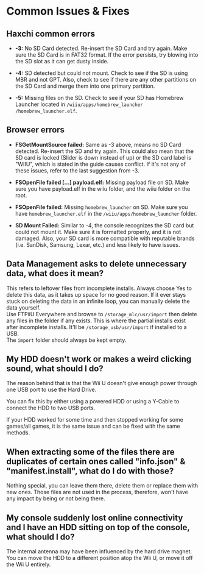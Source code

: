 # Common Issues & Fixes

## Haxchi common errors

- **-3:** No SD Card detected. Re-insert the SD Card and try again. Make sure the SD Card is in FAT32 format. If the error persists, try blowing into the SD slot as it can get dusty inside.

- **-4:** SD detected but could not mount. Check to see if the SD is using MBR and not GPT. Also, check to see if there are any other partitions on the SD Card and merge them into one primary partition.

- **-5:** Missing files on the SD. Check to see if your SD has Homebrew Launcher located in <code>/wiiu<wbr>/apps<wbr>/homebrew_launcher<wbr>/homebrew_launcher.elf</code>.

## Browser errors

- **FSGetMountSource failed:** Same as -3 above, means no SD Card detected. Re-insert the SD and try again. This could also mean that the SD card is locked (Slider is down instead of up) or the SD card label is "WIIU", which is stated in the guide causes conflict. If it's not any of these issues, refer to the last suggestion from -3.

- **FSOpenFile failed [...] payload.elf:** Missing payload file on SD. Make sure you have payload.elf in the wiiu folder, and the wiiu folder on the root.

- **FSOpenFile failed:** Missing `homebrew_launcher` on SD. Make sure you have `homebrew_launcher.elf` in the <code>/wiiu<wbr>/apps<wbr>/homebrew_launcher</code> folder.

- **SD Mount Failed:** Similar to -4, the console recognizes the SD card but could not mount it. Make sure it is formatted properly, and it is not damaged. Also, your SD card is more compatible with reputable brands (i.e. SanDisk, Samsung, Lexar, etc.) and less likely to have issues.

## Data Management asks to delete unnecessary data, what does it mean?

This refers to leftover files from incomplete installs. Always choose Yes to delete this data, as it takes up space for no good reason.
If it ever stays stuck on deleting the data in an infinite loop, you can manually delete the data yourself.  
Use FTPiiU Everywhere and browse to `/storage_mlc/usr/import` then delete any files in the folder if any exists. This is where the partial installs exist after incomplete installs. It'll be `/storage_usb/usr/import` if installed to a USB.  
The `import` folder should always be kept empty.

## My HDD doesn't work or makes a weird clicking sound, what should I do?

The reason behind that is that the Wii U doesn't give enough power through one USB port to use the Hard Drive.

You can fix this by either using a powered HDD or using a Y-Cable to connect the HDD to two USB ports.

If your HDD worked for some time and then stopped working for some games/all games, it is the same issue and can be fixed with the same methods.

## When extracting some of the files there are duplicates of certain ones called "info.json" & "manifest.install", what do I do with those?

Nothing special, you can leave them there, delete them or replace them with new ones. Those files are not used in the process, therefore, won't have any impact by being or not being there.

## My console suddenly lost online connectivity and I have an HDD sitting on top of the console, what should I do?

The internal antenna may have been influenced by the hard drive magnet.  
You can move the HDD to a different position atop the Wii U, or move it off the Wii U entirely.
